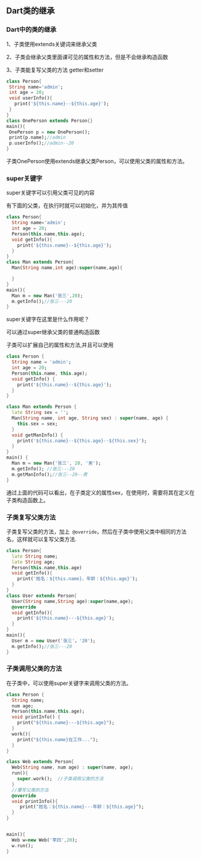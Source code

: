 ## Dart类的继承

### Dart中的类的继承

1、子类使用extends关键词来继承父类

2、子类会继承父类里面课可见的属性和方法，但是不会继承构造函数

3、子类能复写父类的方法 getter和setter

 ```dart
 class Person{
  String name='admin';
  int age = 20;
  void userInfo(){
    print('${this.name}--${this.age}');
  }
 }
 class OnePerson extends Person{}
 main(){
  OnePerson p = new OnePerson();
  print(p.name);//admin
  p.userInfo();//admin--20
 }
 ```

子类OnePerson使用extends继承父类Person，可以使用父类的属性和方法。

### super关键字

super关键字可以引用父类可见的内容

有下面的父类，在执行时就可以初始化，并为其传值

```dart
class Person{
  String name='admin';
  int age = 20;
  Person(this.name,this.age);
  void getInfo(){
    print('${this.name}--${this.age}');
  }
}
class Man extends Person{
  Man(String name,int age):super(name,age){

  }
}
main(){
  Man m = new Man('张三',20);
  m.getInfo();//张三---20
}
```

super关键字在这里是什么作用呢？

可以通过super继承父类的普通构造函数

子类可以扩展自己的属性和方法,并且可以使用

```dart
class Person {
  String name = 'admin';
  int age = 20;
  Person(this.name, this.age);
  void getInfo() {
    print('${this.name}--${this.age}');
  }
}

class Man extends Person {
  late String sex = '';
  Man(String name, int age, String sex) : super(name, age) {
    this.sex = sex;
  }
  void getManInfo() {
    print('${this.name}--${this.age}--${this.sex}');
  }
}
main() {
  Man m = new Man('张三', 20, '男');
  m.getInfo(); //张三---20
  m.getManInfo();//张三--20--男
}
```

通过上面的代码可以看出，在子类定义的属性sex，在使用时，需要将其在定义在子类构造函数上。


### 子类复写父类方法

子类复写父类的方法，加上` @override`，然后在子类中使用父类中相同的方法名，这样就可以复写父类方法.

```dart
class Person{
  late String name;
  late String age;
  Person(this.name,this.age)
  void getInfo(){
    print('姓名：${this.name}，年龄：${this.age}');
  }
}
class User extends Person{
  User(String name,String age):super(name,age);
  @override
  void getInfo(){
    print('${this.name}---${this.age}');
  }
}
main(){
  User m = new User('张三'，'20');
  m.getInfo();//张三---20
}
```

### 子类调用父类的方法

在子类中，可以使用super关键字来调用父类的方法。

```dart
class Person {
  String name;
  num age; 
  Person(this.name,this.age);
  void printInfo() {
    print("${this.name}---${this.age}");  
  }
  work(){
    print("${this.name}在工作...");
  }
}

class Web extends Person{
  Web(String name, num age) : super(name, age);
  run(){
    super.work();  //子类调用父类的方法
  }
  //覆写父类的方法
  @override      
  void printInfo(){
     print("姓名：${this.name}---年龄：${this.age}"); 
  }
}


main(){
  Web w=new Web('李四',20);
  w.run(); 
}
```




